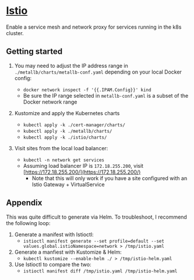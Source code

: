 
# [Istio](https://istio.io/latest/)

Enable a service mesh and network proxy for services running in the k8s cluster.

## Getting started

1. You may need to adjust the IP address range in `./metallb/charts/metallb-conf.yaml` depending on your local Docker config:
    - `docker network inspect -f '{{.IPAM.Config}}' kind`
    - Be sure the IP range selected in `metallb-conf.yaml` is a subset of the Docker network range

2. Kustomize and apply the Kubernetes charts
    - `kubectl apply -k ./cert-manager/charts/`
    - `kubectl apply -k ./metallb/charts/`
    - `kubectl apply -k ./istio/charts/`

3. Visit sites from the local load balancer:
    - `kubectl -n network get services`
    - Assuming load balancer IP is `172.18.255.200`, visit [https://172.18.255.200/](https://172.18.255.200/)
        + Note that this will only work if you have a site configured with an Istio Gateway + VirtualService

## Appendix

This was quite difficult to generate via Helm. To troubleshoot, I recommend the following loop:

1. Generate a manifest with Istioctl:
    - `istioctl manifest generate --set profile=default --set values.global.istioNamespace=network > /tmp/istio.yaml`
2. Generate a manfiest with Kustomize & Helm:
    - `kubectl kustomize --enable-helm ./ > /tmp/istio-helm.yaml`
3. Use Istioctl to compare the two:
    - `istioctl manifest diff /tmp/istio.yaml /tmp/istio-helm.yaml`
